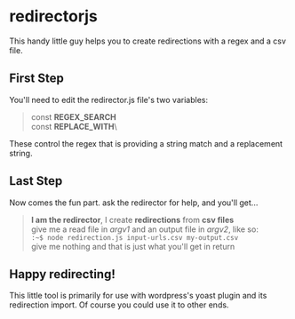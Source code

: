 # redirectorjs

This handy little guy helps you to create redirections with a regex and a csv file. 

## First Step

You'll need to edit the redirector.js file's two variables:

> const **REGEX_SEARCH**\
> const **REPLACE_WITH**\

These control the regex that is providing a string match and a replacement string. 

## Last Step
Now comes the fun part. ask the redirector for help, and you'll get...

> **I am the redirector**, I create **redirections** from **csv files**\
> give me a read file in _argv1_ and an output file in _argv2_, like so:\
> `:~$ node redirection.js input-urls.csv my-output.csv`\
> give me nothing and that is just what you'll get in return


## Happy redirecting!

This little tool is primarily for use with wordpress's yoast plugin and its redirection import. 
Of course you could use it to other ends.